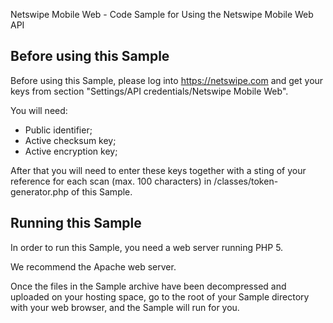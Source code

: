 Netswipe Mobile Web - Code Sample for Using the Netswipe Mobile Web API


Before using this Sample
-------------------------------------------
Before using this Sample, please log into https://netswipe.com and get your keys from section "Settings/API credentials/Netswipe Mobile Web". 

You will need:
 - Public identifier;
 - Active checksum key;
 - Active encryption key;
 
After that you will need to enter these keys together with a sting of your reference for each scan (max. 100 characters) in /classes/token-generator.php of this Sample.


Running this Sample 
-------------------------------------------
In order to run this Sample, you need a web server running PHP 5. 

We recommend the Apache web server.

Once the files in the Sample archive have been decompressed and uploaded on your hosting space, go to the root of your Sample directory with your web browser, and the Sample will run for you.



